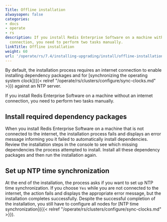 ```yaml
---
Title: Offline installation
alwaysopen: false
categories:
- docs
- operate
- rs
description: If you install Redis Enterprise Software on a machine with no internet
  connection, you need to perform two tasks manually.
linkTitle: Offline installation
weight: 60
url: '/operate/rs/7.4/installing-upgrading/install/offline-installation/'
---
```

By default, the installation process requires an internet connection to
enable installing dependency packages and for [synchronizing the
operating system clock]({{< relref "/operate/rs/clusters/configure/sync-clocks.md" >}}) against an NTP server.

If you install Redis Enterprise Software on a machine without an
internet connection, you need to perform two tasks manually.

## Install required dependency packages

When you install Redis Enterprise Software on a machine that is not connected to the internet, the installation process fails and displays an error message informing you it failed to automatically install dependencies. Review the installation steps in the console to see which missing dependencies the process attempted to install. Install all these dependency packages and then run the installation again.

## Set up NTP time synchronization

At the end of the installation, the process asks if you want to set up NTP time synchronization. If you choose `Yes` while you are not connected to the internet, the action fails and displays the appropriate error message, but the installation completes successfully. Despite the successful completion of the installation, you still have to configure all nodes for [NTP time synchronization]({{< relref "/operate/rs/clusters/configure/sync-clocks.md" >}}).

